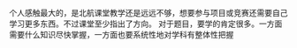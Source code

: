 个人感触最大的，是北航课堂教学还是远远不够，想要参与项目或竞赛还需要自己学习更多东西。不过课堂至少指出了方向。
对于题目，要学的肯定很多。一方面需要什么知识尽快掌握，一方面也要系统性地对学科有整体性把握